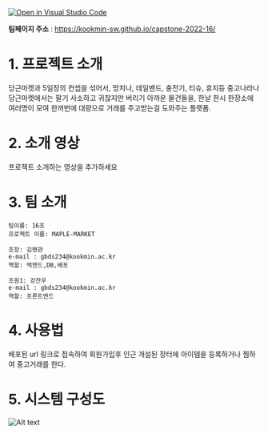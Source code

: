 [![Open in Visual Studio Code](https://classroom.github.com/assets/open-in-vscode-f059dc9a6f8d3a56e377f745f24479a46679e63a5d9fe6f495e02850cd0d8118.svg)](https://classroom.github.com/online_ide?assignment_repo_id=7224874&assignment_repo_type=AssignmentRepo)

**팀페이지 주소** : https://kookmin-sw.github.io/capstone-2022-16/

# 1. 프로젝트 소개

당근마켓과 5일장의 컨셉을 섞어서, 망치나, 데일밴드, 충전기, 티슈, 휴지등 중고나라나 당근마켓에서는 팔기 사소하고 귀찮지만 버리기 아까운 물건들을,
한날 한시 한장소에 여러명이 모여 한꺼번에 대량으로 거래를 주고받는걸 도와주는 플랫폼.

# 2. 소개 영상

프로젝트 소개하는 영상을 추가하세요

# 3. 팀 소개
```
팀이름: 16조
프로젝트 이름: MAPLE-MARKET
```
```
조장: 김병관
e-mail : gbds234@kookmin.ac.kr
역할: 백엔드,DB,배포
```
```
조원1: 강찬우
e-mail : gbds234@kookmin.ac.kr
역할: 프론트엔드
```

# 4. 사용법
배포된 url 링크로 접속하여 회원가입후 인근 개설된 장터에 아이템을 등록하거나 찜하여 중고거래를 한다.

# 5. 시스템 구성도
![Alt text](https://github.com/kookmin-sw/capstone-2022-16/blob/master/images/%EA%B5%AC%EC%84%B1%EB%8F%84.PNG?raw=true)

